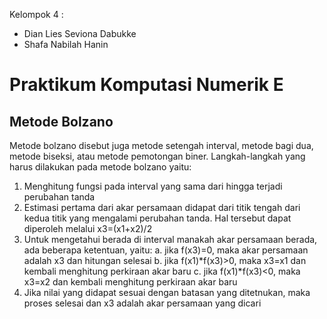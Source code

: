 Kelompok 4 : 
- Dian Lies Seviona Dabukke
- Shafa Nabilah Hanin

# Praktikum Komputasi Numerik E
## Metode Bolzano

Metode bolzano disebut juga metode setengah interval, metode bagi dua, metode biseksi, atau metode pemotongan biner.
Langkah-langkah yang harus dilakukan pada metode bolzano yaitu:
1. Menghitung fungsi pada interval yang sama dari hingga terjadi perubahan tanda
2. Estimasi pertama dari akar persamaan didapat dari titik tengah dari kedua titik yang mengalami perubahan tanda. 
Hal tersebut dapat diperoleh melalui x3=(x1+x2)/2
3. Untuk mengetahui berada di interval manakah akar persamaan berada, ada beberapa ketentuan, yaitu:
	a. jika f(x3)=0, maka akar persamaan adalah x3 dan hitungan selesai
	b. jika f(x1)*f(x3)>0, maka x3=x1 dan kembali menghitung perkiraan akar baru
	c. jika f(x1)*f(x3)<0, maka x3=x2 dan kembali menghitung perkiraan akar baru
4. Jika nilai yang didapat sesuai dengan batasan yang ditetnukan, maka proses selesai dan x3 adalah akar persamaan yang dicari

